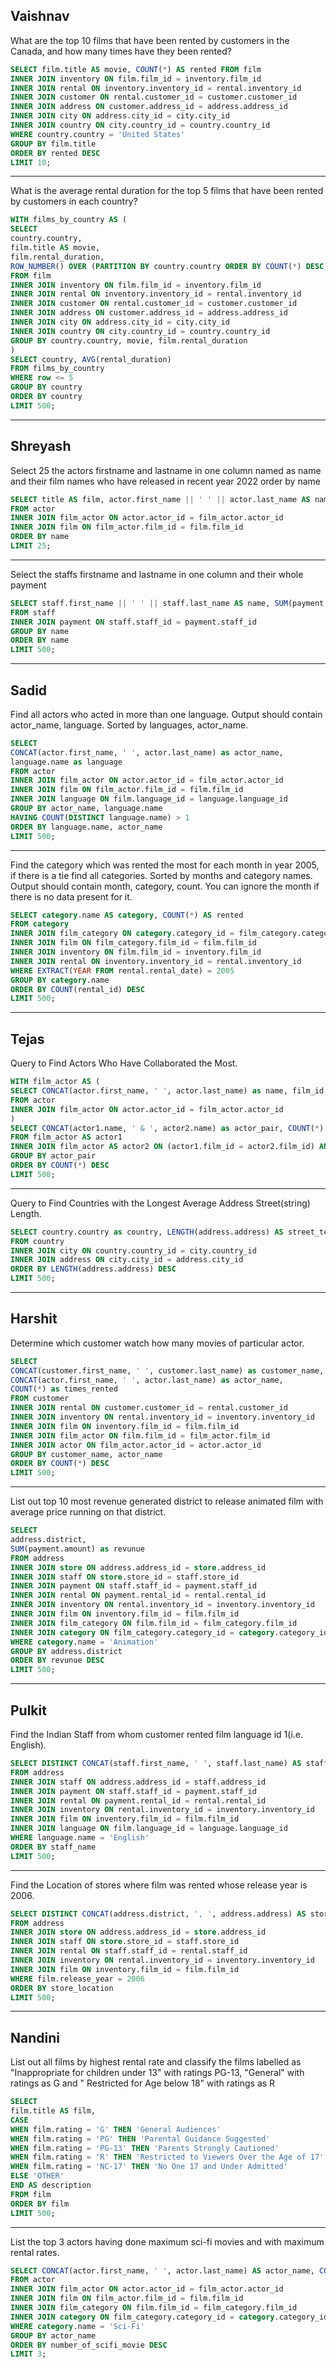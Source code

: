 ## Vaishnav
What are the top 10 films that have been rented by customers in the Canada, and how many times have they been rented?
```sql
SELECT film.title AS movie, COUNT(*) AS rented FROM film
INNER JOIN inventory ON film.film_id = inventory.film_id
INNER JOIN rental ON inventory.inventory_id = rental.inventory_id
INNER JOIN customer ON rental.customer_id = customer.customer_id
INNER JOIN address ON customer.address_id = address.address_id
INNER JOIN city ON address.city_id = city.city_id
INNER JOIN country ON city.country_id = country.country_id
WHERE country.country = 'United States'
GROUP BY film.title
ORDER BY rented DESC
LIMIT 10;
```
_______

What is the average rental duration for the top 5 films that have been rented by customers in each country?
```sql
WITH films_by_country AS (
SELECT
country.country,
film.title AS movie,
film.rental_duration,
ROW_NUMBER() OVER (PARTITION BY country.country ORDER BY COUNT(*) DESC) AS row
FROM film
INNER JOIN inventory ON film.film_id = inventory.film_id
INNER JOIN rental ON inventory.inventory_id = rental.inventory_id
INNER JOIN customer ON rental.customer_id = customer.customer_id
INNER JOIN address ON customer.address_id = address.address_id
INNER JOIN city ON address.city_id = city.city_id
INNER JOIN country ON city.country_id = country.country_id
GROUP BY country.country, movie, film.rental_duration
)
SELECT country, AVG(rental_duration)
FROM films_by_country
WHERE row <= 5
GROUP BY country
ORDER BY country
LIMIT 500;
```
________

## Shreyash
Select 25 the actors firstname and lastname in one column named as name and their film names who have released in recent year 2022 order by name
```sql
SELECT title AS film, actor.first_name || ' ' || actor.last_name AS name
FROM actor
INNER JOIN film_actor ON actor.actor_id = film_actor.actor_id
INNER JOIN film ON film_actor.film_id = film.film_id
ORDER BY name
LIMIT 25;
```

________

Select the staffs firstname and lastname in one column and their whole payment
```sql
SELECT staff.first_name || ' ' || staff.last_name AS name, SUM(payment.amount) AS payment
FROM staff
INNER JOIN payment ON staff.staff_id = payment.staff_id
GROUP BY name
ORDER BY name
LIMIT 500;

```
________

## Sadid
Find all actors who acted in more than one language. Output should contain actor_name, language. Sorted by languages, actor_name.
```sql
SELECT
CONCAT(actor.first_name, ' ', actor.last_name) as actor_name,
language.name as language
FROM actor
INNER JOIN film_actor ON actor.actor_id = film_actor.actor_id
INNER JOIN film ON film_actor.film_id = film.film_id
INNER JOIN language ON film.language_id = language.language_id
GROUP BY actor_name, language.name
HAVING COUNT(DISTINCT language.name) > 1
ORDER BY language.name, actor_name
LIMIT 500;
```
_______

Find the category which was rented the most for each month in year 2005, if there is a tie find all categories.
Sorted by months and category names. Output should contain month, category, count.
You can ignore the month if there is no data present for it.
```sql
SELECT category.name AS category, COUNT(*) AS rented
FROM category
INNER JOIN film_category ON category.category_id = film_category.category_id
INNER JOIN film ON film_category.film_id = film.film_id
INNER JOIN inventory ON film.film_id = inventory.film_id
INNER JOIN rental ON inventory.inventory_id = rental.inventory_id
WHERE EXTRACT(YEAR FROM rental.rental_date) = 2005
GROUP BY category.name
ORDER BY COUNT(rental_id) DESC
LIMIT 500;
```
_________

## Tejas
Query to Find Actors Who Have Collaborated the Most.
```sql
WITH film_actor AS (
SELECT CONCAT(actor.first_name, ' ', actor.last_name) as name, film_id, actor.actor_id
FROM actor
INNER JOIN film_actor ON actor.actor_id = film_actor.actor_id
)
SELECT CONCAT(actor1.name, ' & ', actor2.name) as actor_pair, COUNT(*) as count_of_films_together
FROM film_actor AS actor1
INNER JOIN film_actor AS actor2 ON (actor1.film_id = actor2.film_id) AND (actor1.actor_id != actor2.actor_id)
GROUP BY actor_pair
ORDER BY COUNT(*) DESC
LIMIT 500;
```

________


Query to Find Countries with the Longest Average Address Street(string) Length.
```sql
SELECT country.country as country, LENGTH(address.address) AS street_text_length
FROM country
INNER JOIN city ON country.country_id = city.country_id
INNER JOIN address ON city.city_id = address.city_id
ORDER BY LENGTH(address.address) DESC
LIMIT 500;
```

__________

## Harshit
Determine which customer watch how many movies of particular actor.
```sql
SELECT
CONCAT(customer.first_name, ' ', customer.last_name) as customer_name,
CONCAT(actor.first_name, ' ', actor.last_name) as actor_name,
COUNT(*) as times_rented
FROM customer
INNER JOIN rental ON customer.customer_id = rental.customer_id
INNER JOIN inventory ON rental.inventory_id = inventory.inventory_id
INNER JOIN film ON inventory.film_id = film.film_id
INNER JOIN film_actor ON film.film_id = film_actor.film_id
INNER JOIN actor ON film_actor.actor_id = actor.actor_id
GROUP BY customer_name, actor_name
ORDER BY COUNT(*) DESC
LIMIT 500;
```
________

List out top 10 most revenue generated district to release animated film with average price running on that district.
```sql
SELECT
address.district,
SUM(payment.amount) as revunue
FROM address
INNER JOIN store ON address.address_id = store.address_id
INNER JOIN staff ON store.store_id = staff.store_id
INNER JOIN payment ON staff.staff_id = payment.staff_id
INNER JOIN rental ON payment.rental_id = rental.rental_id
INNER JOIN inventory ON rental.inventory_id = inventory.inventory_id
INNER JOIN film ON inventory.film_id = film.film_id
INNER JOIN film_category ON film.film_id = film_category.film_id
INNER JOIN category ON film_category.category_id = category.category_id
WHERE category.name = 'Animation'
GROUP BY address.district
ORDER BY revunue DESC
LIMIT 500;
```
_________

## Pulkit
Find the Indian Staff from whom customer rented film language id 1(i.e. English).
```sql
SELECT DISTINCT CONCAT(staff.first_name, ' ', staff.last_name) AS staff_name
FROM address
INNER JOIN staff ON address.address_id = staff.address_id
INNER JOIN payment ON staff.staff_id = payment.staff_id
INNER JOIN rental ON payment.rental_id = rental.rental_id
INNER JOIN inventory ON rental.inventory_id = inventory.inventory_id
INNER JOIN film ON inventory.film_id = film.film_id
INNER JOIN language ON film.language_id = language.language_id
WHERE language.name = 'English'
ORDER BY staff_name
LIMIT 500;
```
_________

Find the Location of stores where film was rented whose release year is 2006.
```sql
SELECT DISTINCT CONCAT(address.district, ', ', address.address) AS store_location
FROM address
INNER JOIN store ON address.address_id = store.address_id
INNER JOIN staff ON store.store_id = staff.store_id
INNER JOIN rental ON staff.staff_id = rental.staff_id
INNER JOIN inventory ON rental.inventory_id = inventory.inventory_id
INNER JOIN film ON inventory.film_id = film.film_id
WHERE film.release_year = 2006
ORDER BY store_location
LIMIT 500;
```
___________

## Nandini
List out all films
by highest rental rate  and classify the films labelled as "Inappropriate for children under 13" with ratings PG-13,
"General" with ratings as G and " Restricted for Age below 18" with ratings as R
```sql
SELECT
film.title AS film,
CASE
WHEN film.rating = 'G' THEN 'General Audiences'
WHEN film.rating = 'PG' THEN 'Parental Guidance Suggested'
WHEN film.rating = 'PG-13' THEN 'Parents Strongly Cautioned'
WHEN film.rating = 'R' THEN 'Restricted to Viewers Over the Age of 17'
WHEN film.rating = 'NC-17' THEN 'No One 17 and Under Admitted'
ELSE 'OTHER'
END AS description
FROM film
ORDER BY film
LIMIT 500;
```
__________

List the top 3 actors having done maximum sci-fi movies and with maximum rental rates.
```sql
SELECT CONCAT(actor.first_name, ' ', actor.last_name) AS actor_name, COUNT(*) AS number_of_scifi_movie
FROM actor
INNER JOIN film_actor ON actor.actor_id = film_actor.actor_id
INNER JOIN film ON film_actor.film_id = film.film_id
INNER JOIN film_category ON film.film_id = film_category.film_id
INNER JOIN category ON film_category.category_id = category.category_id
WHERE category.name = 'Sci-Fi'
GROUP BY actor_name
ORDER BY number_of_scifi_movie DESC
LIMIT 3;
```
